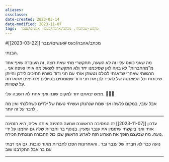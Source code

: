 ```yaml
---
aliases: 
cssclasse: 
date-created: 2023-03-14
date-modified: 2023-11-07
tags:  טקסט-שכתבתי, מכתב/אהבה/כעס, אנשים/ענבר
---
```

#מכתב/אהבה/כעס #אנשים/ענבר [[2023-03-22]]

הבנתי.

מה שאני כועס עליו זה לא השעה, תתקשרי מתי שאת רוצה, זה העובדה שאף אחד מ"מהחברות"  לא באה לאן שסיכמנו *יחד* ולא התקשרה לשאול מה איתי ואיפה אני . הרגשתי שאחרי שדאגתי לכולם נטשתן אותי עם חני ודוד כשהיו חתיכים לידכן והייתן שיכורות וכל הפואנטה של להכיר לכן את חני ודוד שמומחים בטיולים מדהימים אתאדתה על שטויות.

ממש יצאתם יחד למקום שונה ואף אחת לא חשבה עלי. 🤷🏻‍♂️

אבל עזבי, במקום כלשהו אני שמח שנהנתן ועשיתי טעות של ילדים כשהלכתי ואין מה לדבר על זה יותר .

----
עדכון [[2023-11-07]]
זה המסיבה הראשונה שנועה הזמינה אותנו אליה, היא הזמינה אותי ואני ביקשתי שתזמין את ענבר ומעיין. בנוסף בר וחברות שלה גם הוזמנו על ידי נועה. מה שבעצם הופך את הארוע הזה לארוע הראשון שבו כול החבורה הנוכחית הכירה.

נועה כבר לא חברה של ענבר ובר . והאחרונות הפכו לחברות מאוד טובות. גם אני רבתי עם בר אבל התקרבנו שוב 

------
